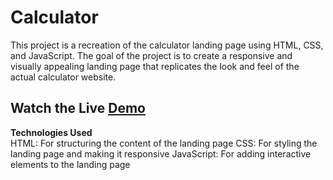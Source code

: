 # Calculator
This project is a recreation of the calculator landing page using HTML, CSS, and JavaScript. The goal of the project is to create a responsive and visually appealing landing page that replicates the look and feel of the actual calculator website.

## Watch the Live [Demo](https://nikhils045.github.io/Calculator/)

**Technologies Used**
<br>
HTML: For structuring the content of the landing page
CSS: For styling the landing page and making it responsive
JavaScript: For adding interactive elements to the landing page
